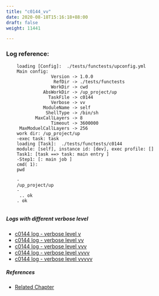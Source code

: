 ```yaml
---
title: "c0144_vv"
date: 2020-08-18T15:16:18+88:00
draft: false
weight: 11441

---
```


### Log reference: <no value>

```
    loading [Config]:  ./tests/functests/upconfig.yml
    Main config:
                 Version -> 1.0.0
                  RefDir -> ./tests/functests
                 WorkDir -> cwd
              AbsWorkDir -> /up_project/up
                TaskFile -> c0144
                 Verbose -> vv
              ModuleName -> self
               ShellType -> /bin/sh
           MaxCallLayers -> 8
                 Timeout -> 3600000
     MaxModuelCallLayers -> 256
    work dir: /up_project/up
    -exec task: task
    loading [Task]:  ./tests/functests/c0144
    module: [self], instance id: [dev], exec profile: []
    Task1: [task ==> task: main entry ]
    -Step1: [: main job ]
    cmd( 1):
    pwd
    
    -
    /up_project/up
    -
     .. ok
    . ok
    
```

##### Logs with different verbose level
* [c0144 log - verbose level v](../../logs/c0144_v)
* [c0144 log - verbose level vv](../../logs/c0144_vv)
* [c0144 log - verbose level vvv](../../logs/c0144_vvv)
* [c0144 log - verbose level vvvv](../../logs/c0144_vvvv)
* [c0144 log - verbose level vvvvv](../../logs/c0144_vvvvv)

##### References
* [Related Chapter](../../usage/c0144)
